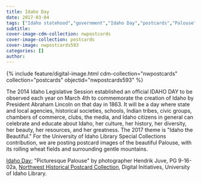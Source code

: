 ```yaml
---
title: Idaho Day
date: 2017-03-04
tags: ["Idaho statehood","government","Idaho Day","postcards","Palouse","presidents"]
subtitle: 
cover-image-cdm-collection: nwpostcards
cover-image-collection: postcards
cover-image: nwpostcards593
categories: []
author: 
---
```


{% include feature/digital-image.html cdm-collection="nwpostcards" collection="postcards" objectid="nwpostcards593" %}

The 2014 Idaho Legislative Session established an official IDAHO DAY to be observed each year on March 4th to commemorate the creation of Idaho by President Abraham Lincoln on that day in 1863.  It will be a day where state and local agencies, historical societies, schools, Indian tribes, civic groups, chambers of commerce, clubs, the media, and Idaho citizens in general can celebrate and educate about Idaho, her culture, her history, her diversity, her beauty, her resources, and her greatness. The 2017 theme is "Idaho the Beautiful." For the University of Idaho Library Special Collections contribution, we are posting postcard images of the beautiful Palouse, with its rolling wheat fields and surrounding gentle mountains. 

[Idaho Day](http://www.idahoday.org/); "Picturesque Palouse" by photographer Hendrik Juve, PG 9-16-02a, [Northwest Historical Postcard Collection](http://www.lib.uidaho.edu/digital/postcards/index.html), Digital Initiatives, University of Idaho Library.